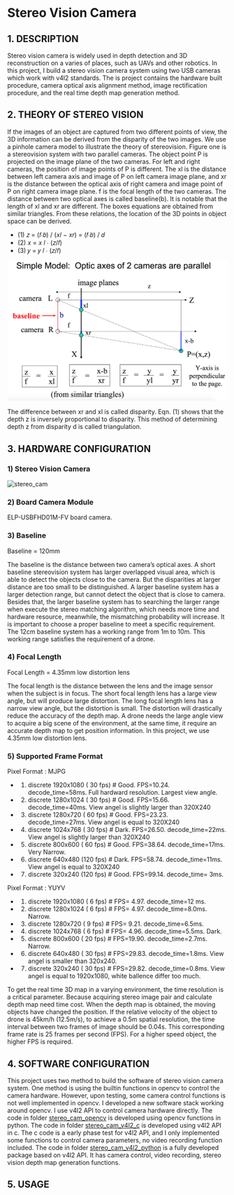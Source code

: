 # Stereo Vision Camera
## 1. DESCRIPTION
Stereo vision camera is widely used in depth detection and 3D reconstruction on a varies of places, such as UAVs and other robotics. In this project, I build a stereo vision camera system using two USB cameras which work with v4l2 standards. The is project contains the hardware built procedure, camera optical axis alignment method, image rectification procedure, and the real time depth map generation method.

## 2. THEORY OF STEREO VISION
If the images of an object are captured from two different points of view, the 3D information can be derived from the disparity of the two images. We use a pinhole camera model to illustrate the theory of stereovision. Figure one is a stereovision system with two parallel cameras. The object point P is projected on the image plane of the two cameras. For left and right cameras, the position of image points of P is different. The xl is the distance between left camera axis and image of P on left camera image plane, and xr is the distance between the optical axis of right camera and image point of P on right camera image plane. f is the focal length of the two cameras. The distance between two optical axes is called baseline(b). It is notable that the length of xl and xr are different. The boxes equations are obtained from similar triangles. From these relations, the location of the 3D points in object space can be derived.
- (1) 𝑧 = (𝑓∙𝑏) / (𝑥𝑙 − 𝑥𝑟) = (𝑓∙𝑏) / 𝑑  
- (2) 𝑥 = 𝑥 𝑙 ∙ (𝑧/𝑓)  
- (3) 𝑦 = 𝑦 𝑙 ∙ (𝑧/𝑓)  

<img src="README_PICS/stereo_vision_theory.png" width="800" />

The difference between xr and xl is called disparity. Eqn. (1) shows that the depth z is inversely proportional to disparity. This method of determining depth z from disparity d is called triangulation.

## 3. HARDWARE CONFIGURATION
### 1) Stereo Vision Camera
![stereo_cam](pic/stereo_cam.jpg)

### 2) Board Camera Module
ELP-USBFHD01M-FV board camera.

### 3) Baseline
Baseline = 120mm

The baseline is the distance between two camera’s optical axes. A short baseline stereovision system has larger overlapped visual area, which is able to detect the objects close to the camera. But the disparities at larger distance are too small to be distinguished. A larger baseline system has a larger detection range, but cannot detect the object that is close to camera. Besides that, the larger baseline system has to searching the larger range when execute the stereo matching algorithm, which needs more time and hardware resource, meanwhile, the mismatching probability will increase. It is important to choose a proper baseline to meet a specific requirement. The 12cm baseline system has a working range from 1m to 10m. This working range satisfies the requirement of a drone.

### 4) Focal Length
Focal Length = 4.35mm low distortion lens

The focal length is the distance between the lens and the image sensor when the subject is in focus. The short focal length lens has a large view angle, but will produce large distortion. The long focal length lens has a narrow view angle, but the distortion is small. The distortion will drastically reduce the accuracy of the depth map. A drone needs the large angle view to acquire a big scene of the environment, at the same time, it require an accurate depth map to get position information. In this project, we use 4.35mm low distortion lens.

### 5) Supported Frame Format
Pixel Format : MJPG  
- 1) discrete 1920x1080 ( 30 fps) # Good. FPS=10.24. decode_time=58ms. Full hardward resolution. Largest view angle.
- 2) discrete 1280x1024 ( 30 fps) # Good. FPS=15.66. decode_time=40ms. View angel is slightly larger than 320X240
- 3) discrete 1280x720  ( 60 fps) # Good. FPS=23.23. decode_time=27ms. View angel is equal to 320X240
- 4) discrete 1024x768  ( 30 fps) # Dark. FPS=26.50. decode_time=22ms. View angel is slightly larger than 320X240
- 5) discrete  800x600  ( 60 fps) # Good. FPS=38.64. decode_time=17ms. Very Narrow.
- 6) discrete  640x480  (120 fps) # Dark. FPS=58.74. decode_time=11ms. View angel is equal to 320X240
- 7) discrete  320x240  (120 fps) # Good. FPS=99.14. decode_time= 3ms. 

Pixel Format : YUYV
- 1) discrete 1920x1080 (  6 fps) # FPS= 4.97. decode_time=12 ms.
- 2) discrete 1280x1024 (  6 fps) # FPS= 4.97. decode_time=8.0ms. Narrow.
- 3) discrete 1280x720  (  9 fps) # FPS= 9.21. decode_time=6.5ms.
- 4) discrete 1024x768  (  6 fps) # FPS= 4.96. decode_time=5.5ms. Dark. 
- 5) discrete  800x600  ( 20 fps) # FPS=19.90. decode_time=2.7ms. Narrow.
- 6) discrete  640x480  ( 30 fps) # FPS=29.83. decode_time=1.8ms. View angel is smaller than 320x240.
- 7) discrete  320x240  ( 30 fps) # FPS=29.82. decode_time=0.8ms. View angel is equal to 1920x1080, white ballence differ too much.

To get the real time 3D map in a varying environment, the time resolution is a critical parameter. Because acquiring stereo image pair and calculate depth map need time cost. When the depth map is obtained, the moving objects have changed the position. If the relative velocity of the object to drone is 45km/h (12.5m/s), to achieve a 0.5m spatial resolution, the time interval between two frames of image should be 0.04s. This corresponding frame rate is 25 frames per second (FPS). For a higher speed object, the higher FPS is required.

## 4. SOFTWARE CONFIGURATION
This project uses two method to build the software of stereo vision camera system. One method is using the builtin functions in opencv to control the camera hardware. However, upon testing, some camera control functions is not well implemented in opencv. I developed a new software stack working around opencv. I use v4l2 API to control camera hardware directly. The code in folder [stereo_cam_opencv](stereo_cam_opencv/) is developed using opencv functions in python. The code in folder [stereo_cam_v4l2_c](stereo_cam_v4l2_c/) is developed using v4l2 API in c. The c code is a early phase test for v4l2 API, and I only implemented some functions to control camera parameters, no video recording function included. The code in folder [stereo_cam_v4l2_python](stereo_cam_v4l2_python/) is a fully developed package based on v4l2 API. It has camera control, video recording, stereo vision depth map generation functions. 

## 5. USAGE

